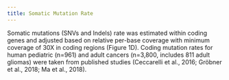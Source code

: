 ```yaml
---
title: Somatic Mutation Rate
---
```


Somatic mutations (SNVs and Indels) rate was estimated within coding genes and adjusted based on relative per-base coverage with minimum coverage of 30X in coding regions (Figure 1D). Coding mutation rates for human pediatric (n=961) and adult cancers (n=3,800, includes 811 adult gliomas) were taken from published studies (Ceccarelli et al., 2016; Gröbner et al., 2018; Ma et al., 2018).

